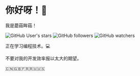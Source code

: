 # 你好呀！👋
我是蘑菇眸菇！

![GitHub User's stars](https://img.shields.io/github/stars/mogmoug)
![GitHub followers](https://img.shields.io/github/followers/mogmoug)
![GitHub watchers](https://img.shields.io/github/watchers/mogmoug/mogmoug)

正在学习编程技术。💻

不要对我的开发效率报以太大的期望。

🇨🇳🇬🇧🇫🇷🇷🇺🇺🇸
